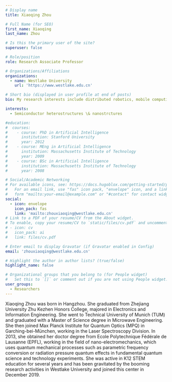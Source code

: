 ```yaml
---
# Display name
title: Xiaoqing Zhou

# Full Name (for SEO)
first_name: Xiaoqing
last_name: Zhou

# Is this the primary user of the site?
superuser: false

# Role/position
role: Research Associate Professor

# Organizations/Affiliations
organizations:
  - name: Westlake University
    url: 'https://www.westlake.edu.cn'

# Short bio (displayed in user profile at end of posts)
bio: My research interests include distributed robotics, mobile computing and programmable matter.

interests:
  - Semiconductor heterostructures \& nanostrctures 

#education:
#  courses:
#    - course: PhD in Artificial Intelligence
#      institution: Stanford University
#      year: 2012
#    - course: MEng in Artificial Intelligence
#      institution: Massachusetts Institute of Technology
#      year: 2009
#    - course: BSc in Artificial Intelligence
#      institution: Massachusetts Institute of Technology
#      year: 2008

# Social/Academic Networking
# For available icons, see: https://docs.hugoblox.com/getting-started/page-builder/#icons
#   For an email link, use "fas" icon pack, "envelope" icon, and a link in the
#   form "mailto:your-email@example.com" or "#contact" for contact widget.
social:
  - icon: envelope
    icon_pack: fas
    link: 'mailto:zhouxiaoqing@westlake.edu.cn'
# Link to a PDF of your resume/CV from the About widget.
# To enable, copy your resume/CV to `static/files/cv.pdf` and uncomment the lines below.
# - icon: cv
#   icon_pack: ai
#   link: files/cv.pdf

# Enter email to display Gravatar (if Gravatar enabled in Config)
email: 'zhouxiaoqing@westlake.edu.cn'

# Highlight the author in author lists? (true/false)
highlight_name: false

# Organizational groups that you belong to (for People widget)
#   Set this to `[]` or comment out if you are not using People widget.
user_groups:
  - Researchers
---
```


Xiaoqing Zhou was born in Hangzhou. She graduated from Zhejiang University Zhu Kezhen Honors College, majored in Electronics and Information Engineering. She went to Technical University of Munich (TUM) and graduated with a Master of Science degree in Microwave Engineering. She then joined Max Planck Institute for Quantum Optics (MPQ) in Garching-bei-München, working in the Laser Spectroscopy Division. In 2013, she obtained her doctor degree from Ecole Polytechnique Fédérale de Lausanne (EPFL), working in the field of nano-electromechanics, which uses quantum mechanical processes such as parametric frequency conversion or radiation pressure quantum effects in fundamental quantum science and technology experiments. She was active in K12 STEM education for several years and has been gravitated by the booming research activities in Westlake University and joined this center in December 2019.